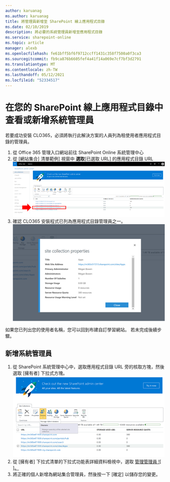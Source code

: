 ```yaml
---
author: karuanag
ms.author: karuanag
title: 將管理員新增至 SharePoint 線上應用程式目錄
ms.date: 02/10/2019
description: 將必要的系統管理員新增至應用程式目錄
ms.service: sharepoint-online
ms.topic: article
manager: alexb
ms.openlocfilehash: fe61bff5bf6f9712ccff1431c358f7500a0f3ca3
ms.sourcegitcommit: fb9ca876b6605fef4a41f14a069e7cf7bf3d2791
ms.translationtype: MT
ms.contentlocale: zh-TW
ms.lasthandoff: 05/12/2021
ms.locfileid: "52334517"
---
```

# <a name="view-or-add-an-administrator-to-your-sharepoint-online-app-catalog"></a>在您的 SharePoint 線上應用程式目錄中查看或新增系統管理員

若要成功安裝 CLO365，必須將執行此解決方案的人員列為租使用者應用程式目錄的管理員。

1. 從 Office 365 管理入口網站前往 SharePoint Online 系統管理中心
1. 從 [網站集合] 清單範例] 視窗中 **選取**[已選取 URL] 的應用程式目錄 URL ![ 。](media/appadmin_url.png)
1. 確認 CLO365 安裝程式已列為應用程式目錄管理員之一。
![[網站集合屬性] 對話方塊](media/appadmin_dialog.png)

如果您已列出您的使用者名稱，您可以回到布建自訂學習網站。  若未完成後續步驟。 

## <a name="add-an-administrator"></a>新增系統管理員

1. 從 SharePoint 系統管理中心中，選取應用程式目錄 URL 旁的核取方塊，然後選取 [擁有者] 下拉式方塊。
![在 [網站集合] 索引標籤上選取的 [擁有者] 選項。](media/appadmin_owner.png)
1. 從 [擁有者] 下拉式清單的下拉式功能表詳細資料檢視中，選取 [管理管理員 ![ ]。](media/appadmin_manage.png)
1. 將正確的個人新增為網站集合管理員，然後按一下 [確定] 以儲存您的變更。
